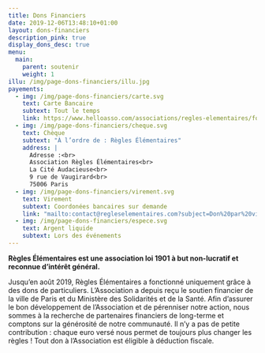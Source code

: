 ```yaml
---
title: Dons Financiers
date: 2019-12-06T13:48:10+01:00
layout: dons-financiers
description_pink: true
display_dons_desc: true
menu:
  main:
    parent: soutenir
    weight: 1
illu: /img/page-dons-financiers/illu.jpg
payements:
  - img: /img/page-dons-financiers/carte.svg
    text: Carte Bancaire
    subtext: Tout le temps
    link: https://www.helloasso.com/associations/regles-elementaires/formulaires/1/widget
  - img: /img/page-dons-financiers/cheque.svg
    text: Chèque
    subtext: "À l’ordre de : Règles Élémentaires"
    address: |
      Adresse :<br>
      Association Règles Élémentaires<br>
      La Cité Audacieuse<br>
      9 rue de Vaugirard<br>
      75006 Paris
  - img: /img/page-dons-financiers/virement.svg
    text: Virement
    subtext: Coordonées bancaires sur demande
    link: "mailto:contact@regleselementaires.com?subject=Don%20par%20virement"
  - img: /img/page-dons-financiers/espece.svg
    text: Argent liquide
    subtext: Lors des événements
---
```


**Règles Élémentaires est une association loi 1901 à but non-lucratif et reconnue d’intérêt général.**

Jusqu’en août 2019, Règles Élémentaires a fonctionné uniquement grâce à des dons de particuliers. L’Association a depuis reçu le soutien financier de la ville de Paris et du Ministère des Solidarités et de la Santé. Afin d’assurer le bon développement de l’Association et de pérenniser notre action, nous sommes à la recherche de partenaires financiers de long-terme et comptons sur la générosité de notre communauté. Il n’y a pas de petite contribution : chaque euro versé nous permet de toujours plus changer les règles ! Tout don à l’Association est éligible à déduction fiscale.
